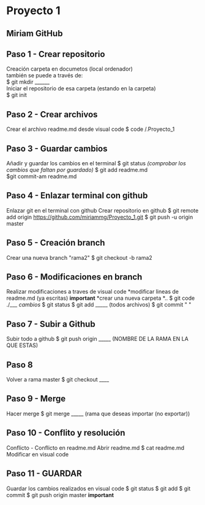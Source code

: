 # Proyecto 1 
## Miriam GitHub

## Paso 1 - Crear repositorio
Creación carpeta en documetos (local ordenador) <br> 
    también se puede a través de: <br> 
      $ git mkdir ______ <br> 
Iniciar el repositorio de esa carpeta (estando en la carpeta) <br> 
$ git init <br> 


## Paso 2 - Crear archivos 
Crear el archivo readme.md desde visual code
$ code /.Proyecto_1

## Paso 3 - Guardar cambios
Añadir y guardar los cambios en el terminal
$ git status             *(comprobar los cambios que faltan por guardado)*
$ git add readme.md      
$git commit-am readme.md

## Paso 4 - Enlazar terminal con github
Enlazar git en el terminal con github 
Crear repositorio en github
$ git remote add origin https://github.com/miriammg/Proyecto_1.git
$ git push -u origin master


## Paso 5 - Creación branch
Crear una nueva branch "rama2"
$ git checkout -b rama2

## Paso 6 - Modificaciones en branch
Realizar modificaciones a traves de visual code 
*modificar lineas de readme.md (ya escritas) **important**
*crear una nueva carpeta
*..
$ git code ./___
    *cambios*
$ git status
$ git add _____         (todos archivos)
$ git commit "   "

## Paso 7 - Subir a Github
Subir todo a github
$ git push origin _____ (NOMBRE DE LA RAMA EN LA QUE ESTAS)

## Paso 8 
Volver a rama master
$ git checkout ____

## Paso 9 - Merge
Hacer merge
$ git merge _____ (rama que deseas importar (no exportar))


## Paso 10 - Conflito y resolución
Conflicto -
Conflicto en readme.md
Abrir readme.md
$ cat readme.md 
Modificar en visual code 

## Paso 11 - GUARDAR 
Guardar los cambios realizados en visual code
$ git status
$ git add
$ git commit
$ git push origin master   **important**

